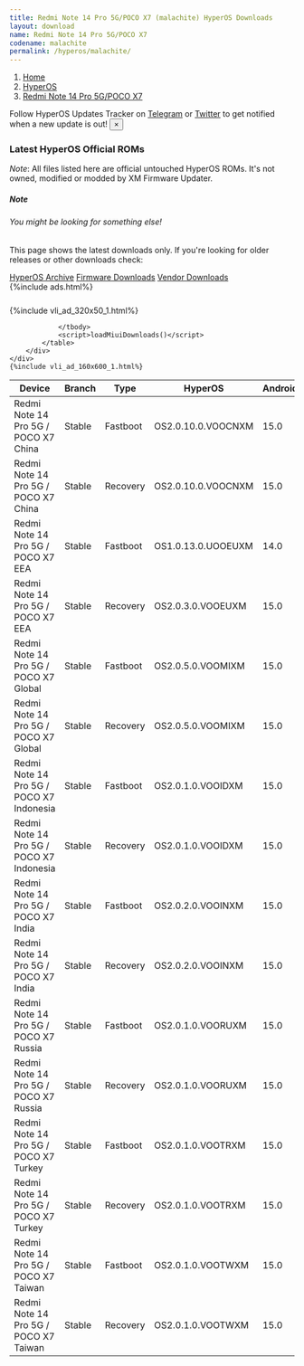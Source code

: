 ```yaml
---
title: Redmi Note 14 Pro 5G/POCO X7 (malachite) HyperOS Downloads
layout: download
name: Redmi Note 14 Pro 5G/POCO X7
codename: malachite
permalink: /hyperos/malachite/
---
```

<nav aria-label="breadcrumb">
    <ol class="breadcrumb">
        <li class="breadcrumb-item"><a href="/">Home</a></li>
        <li class="breadcrumb-item"><a href="/hyperos/">HyperOS</a></li>
        <li class="breadcrumb-item active" aria-current="page"><a href="/hyperos/malachite/">Redmi Note 14 Pro 5G/POCO X7</a></li>
    </ol>
</nav>
<div class="alert alert-primary alert-dismissible fade show" role="alert">
    Follow HyperOS Updates Tracker on <a href="https://t.me/MIUIUpdatesTracker" class="alert-link">Telegram</a>
     or <a href="https://twitter.com/MiFwUpdater" class="alert-link">Twitter</a> to get notified when a new update is out!
    <button type="button" class="close" data-dismiss="alert" aria-label="Close">
        <span aria-hidden="true">&times;</span>
    </button>
</div>

### Latest HyperOS Official ROMs
*Note*: All files listed here are official untouched HyperOS ROMs. It's not owned, modified or modded by XM Firmware Updater.
<div class="card">
  <div class="card-body">
    <h5 class="card-title">Note</h5>
    <h6 class="card-subtitle mb-2 text-muted">You might be looking for something else!</h6>
    <p class="card-text">This page shows the latest downloads only.
     If you're looking for older releases or other downloads check:</p>
    <a href="/archive/hyperos/malachite/" class="card-link">HyperOS Archive</a>
    <a href="/firmware/malachite/" class="card-link">Firmware Downloads</a>
    <a href="/vendor/malachite/" class="card-link">Vendor Downloads</a>
  </div>
</div>
{%include ads.html%}
<div class="row justify-content-center">
    <div class="col-10">
        <div class="table-responsive-md" style="margin-top: 25px;">
            {%include vli_ad_320x50_1.html%}
            <table id="miui" class="display dt-responsive nowrap compact table table-striped table-hover table-sm">
                <thead class="thead-dark">
                    <tr>
                        <th data-ref="device">Device</th>
                        <th data-ref="branch">Branch</th>
                        <th data-ref="type">Type</th>
                        <th data-ref="miui">HyperOS</th>
                        <th data-ref="android">Android</th>
                        <th data-ref="size">Size</th>
                        <th data-ref="size">Date</th>
                        <th data-ref="link">Link</th>
                    </tr>
                </thead>
                <tbody>
                <tr><td>Redmi Note 14 Pro 5G / POCO X7 China</td><td>Stable</td><td>Fastboot</td><td>OS2.0.10.0.VOOCNXM</td><td>15.0</td><td>9.0 GB</td><td>2025-04-16</td><td><a href="/hyperos/malachite/stable/OS2.0.10.0.VOOCNXM/">Download</a></td></tr>
<tr><td>Redmi Note 14 Pro 5G / POCO X7 China</td><td>Stable</td><td>Recovery</td><td>OS2.0.10.0.VOOCNXM</td><td>15.0</td><td>6.9 GB</td><td>2025-04-17</td><td><a href="/hyperos/malachite/stable/OS2.0.10.0.VOOCNXM/">Download</a></td></tr>
<tr><td>Redmi Note 14 Pro 5G / POCO X7 EEA</td><td>Stable</td><td>Fastboot</td><td>OS1.0.13.0.UOOEUXM</td><td>14.0</td><td>8.6 GB</td><td>2025-04-16</td><td><a href="/hyperos/malachite/stable/OS1.0.13.0.UOOEUXM/">Download</a></td></tr>
<tr><td>Redmi Note 14 Pro 5G / POCO X7 EEA</td><td>Stable</td><td>Recovery</td><td>OS2.0.3.0.VOOEUXM</td><td>15.0</td><td>6.1 GB</td><td>2025-04-23</td><td><a href="/hyperos/malachite/stable/OS2.0.3.0.VOOEUXM/">Download</a></td></tr>
<tr><td>Redmi Note 14 Pro 5G / POCO X7 Global</td><td>Stable</td><td>Fastboot</td><td>OS2.0.5.0.VOOMIXM</td><td>15.0</td><td>9.6 GB</td><td>2025-04-14</td><td><a href="/hyperos/malachite/stable/OS2.0.5.0.VOOMIXM/">Download</a></td></tr>
<tr><td>Redmi Note 14 Pro 5G / POCO X7 Global</td><td>Stable</td><td>Recovery</td><td>OS2.0.5.0.VOOMIXM</td><td>15.0</td><td>6.1 GB</td><td>2025-04-17</td><td><a href="/hyperos/malachite/stable/OS2.0.5.0.VOOMIXM/">Download</a></td></tr>
<tr><td>Redmi Note 14 Pro 5G / POCO X7 Indonesia</td><td>Stable</td><td>Fastboot</td><td>OS2.0.1.0.VOOIDXM</td><td>15.0</td><td>8.7 GB</td><td>2025-04-18</td><td><a href="/hyperos/malachite/stable/OS2.0.1.0.VOOIDXM/">Download</a></td></tr>
<tr><td>Redmi Note 14 Pro 5G / POCO X7 Indonesia</td><td>Stable</td><td>Recovery</td><td>OS2.0.1.0.VOOIDXM</td><td>15.0</td><td>6.0 GB</td><td>2025-05-06</td><td><a href="/hyperos/malachite/stable/OS2.0.1.0.VOOIDXM/">Download</a></td></tr>
<tr><td>Redmi Note 14 Pro 5G / POCO X7 India</td><td>Stable</td><td>Fastboot</td><td>OS2.0.2.0.VOOINXM</td><td>15.0</td><td>8.1 GB</td><td>2025-03-21</td><td><a href="/hyperos/malachite/stable/OS2.0.2.0.VOOINXM/">Download</a></td></tr>
<tr><td>Redmi Note 14 Pro 5G / POCO X7 India</td><td>Stable</td><td>Recovery</td><td>OS2.0.2.0.VOOINXM</td><td>15.0</td><td>5.9 GB</td><td>2025-03-28</td><td><a href="/hyperos/malachite/stable/OS2.0.2.0.VOOINXM/">Download</a></td></tr>
<tr><td>Redmi Note 14 Pro 5G / POCO X7 Russia</td><td>Stable</td><td>Fastboot</td><td>OS2.0.1.0.VOORUXM</td><td>15.0</td><td>9.5 GB</td><td>2025-04-18</td><td><a href="/hyperos/malachite/stable/OS2.0.1.0.VOORUXM/">Download</a></td></tr>
<tr><td>Redmi Note 14 Pro 5G / POCO X7 Russia</td><td>Stable</td><td>Recovery</td><td>OS2.0.1.0.VOORUXM</td><td>15.0</td><td>6.0 GB</td><td>2025-04-24</td><td><a href="/hyperos/malachite/stable/OS2.0.1.0.VOORUXM/">Download</a></td></tr>
<tr><td>Redmi Note 14 Pro 5G / POCO X7 Turkey</td><td>Stable</td><td>Fastboot</td><td>OS2.0.1.0.VOOTRXM</td><td>15.0</td><td>8.6 GB</td><td>2025-04-18</td><td><a href="/hyperos/malachite/stable/OS2.0.1.0.VOOTRXM/">Download</a></td></tr>
<tr><td>Redmi Note 14 Pro 5G / POCO X7 Turkey</td><td>Stable</td><td>Recovery</td><td>OS2.0.1.0.VOOTRXM</td><td>15.0</td><td>6.0 GB</td><td>2025-05-06</td><td><a href="/hyperos/malachite/stable/OS2.0.1.0.VOOTRXM/">Download</a></td></tr>
<tr><td>Redmi Note 14 Pro 5G / POCO X7 Taiwan</td><td>Stable</td><td>Fastboot</td><td>OS2.0.1.0.VOOTWXM</td><td>15.0</td><td>8.0 GB</td><td>2025-04-18</td><td><a href="/hyperos/malachite/stable/OS2.0.1.0.VOOTWXM/">Download</a></td></tr>
<tr><td>Redmi Note 14 Pro 5G / POCO X7 Taiwan</td><td>Stable</td><td>Recovery</td><td>OS2.0.1.0.VOOTWXM</td><td>15.0</td><td>5.9 GB</td><td>2025-04-27</td><td><a href="/hyperos/malachite/stable/OS2.0.1.0.VOOTWXM/">Download</a></td></tr>

                </tbody>
                <script>loadMiuiDownloads()</script>
            </table>
        </div>
    </div>
    {%include vli_ad_160x600_1.html%}
</div>
